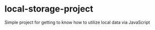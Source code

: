 # local-storage-project

Simple project for getting to know how to utilize local data via JavaScript
